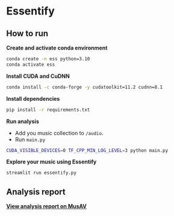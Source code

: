 # Essentify

## How to run

**Create and activate conda environment**

```bash
conda create -n ess python=3.10
conda activate ess
```

**Install CUDA and CuDNN**

```bash
conda install -c conda-forge -y cudatoolkit=11.2 cudnn=8.1
```

**Install dependencies**

```bash
pip install -r requirements.txt
```

**Run analysis**
- Add you music collection to `/audio`.
- Run `main.py`

```bash
CUDA_VISIBLE_DEVICES=0 TF_CPP_MIN_LOG_LEVEL=3 python main.py
```

**Explore your music using Essentify**

```bash
streamlit run essentify.py
```

## Analysis report
[**View analysis report on MusAV**](https://github.com/enter-opy/essentify/blob/main/notebooks/analysis.ipynb)

